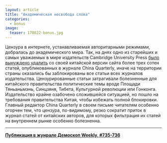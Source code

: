 ```yaml
---
layout: article
title: "Академическая несвобода слова"
categories: 
  - bonus
image:
  teaser: 170822-bonus.jpg
---
```


Цензура в интернете, устанавливаемая авторитарными режимами, добралась до академического мира. Так, на днях одно из старейших и самых уважаемых в мире издательств Cambridge University Press [было вынуждено удалить][del] со своей китайской версии сайта более трех сотен статей, опубликованных в журнале China Quarterly, иначе на территории страны оказались бы заблокированы все статьи всех журналов издательства. Цензурированные статьи затрагивали болезненные для китайского правительства политические темы вроде Площади Тяньаньмэнь, Синцзяня, Тибета, Культурной революции или Гонконга. Издательство крайне озабочено сложившейся ситуацией, но пошло на требования правительства Китая, чтобы избежать полной блокировки. Главный редактор China Quarterly в своем письме читателям особенно огорчен тем, что цензура, по-видимому, резко сократит приток в журнал статей от китайских авторов, для которых фильтрация их статей на внутреннем рынке особенно болезненна.


[del]: https://www.nytimes.com/2017/08/18/world/asia/cambridge-university-press-academic-freedom.html



***
**[Публикация в жунрале Демоскоп Weekly, #735-736](http://demoscope.ru/weekly/2017/0735/digest03.php)**  
